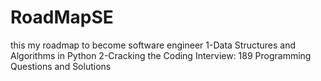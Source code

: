# RoadMapSE
this my roadmap to become software engineer
1-Data Structures and Algorithms in Python
2-Cracking the Coding Interview: 189 Programming Questions and Solutions
